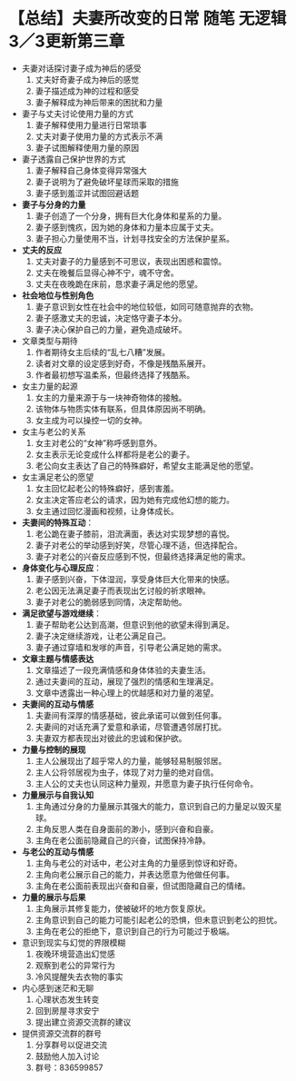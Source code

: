 # 【总结】夫妻所改变的日常 随笔 无逻辑3／3更新第三章

-   夫妻对话探讨妻子成为神后的感受
    1.  丈夫好奇妻子成为神后的感觉
    2.  妻子描述成为神的过程和感受
    3.  妻子解释成为神后带来的困扰和力量
-   妻子与丈夫讨论使用力量的方式
    1.  妻子解释使用力量进行日常琐事
    2.  丈夫对妻子使用力量的方式表示不满
    3.  妻子试图解释使用力量的原因
-   妻子透露自己保护世界的方式
    1.  妻子解释自己身体变得异常强大
    2.  妻子说明为了避免破坏星球而采取的措施
    3.  妻子感到羞涩并试图回避话题
-   **妻子与分身的力量**
    1.  妻子创造了一个分身，拥有巨大化身体和星系的力量。
    2.  妻子感到愧疚，因为她的身体和力量本应属于丈夫。
    3.  妻子担心力量使用不当，计划寻找安全的方法保护星系。
-   **丈夫的反应**
    1.  丈夫对妻子的力量感到不可思议，表现出困惑和震惊。
    2.  丈夫在晚餐后显得心神不宁，魂不守舍。
    3.  丈夫在夜晚跪在床前，恳求妻子满足他的愿望。
-   **社会地位与性别角色**
    1.  妻子意识到女性在社会中的地位较低，如同可随意抛弃的衣物。
    2.  妻子感激丈夫的忠诚，决定恪守妻子本分。
    3.  妻子决心保护自己的力量，避免造成破坏。
-   文章类型与期待
    1.  作者期待女主后续的“乱七八糟”发展。
    2.  读者对文章的设定感到好奇，不像是残酷系展开。
    3.  作者最初想写温柔系，但最终选择了残酷系。
-   女主力量的起源
    1.  女主的力量来源于与一块神奇物体的接触。
    2.  该物体与物质实体有联系，但具体原因尚不明确。
    3.  女主成为可以操控一切的女神。
-   女主与老公的关系
    1.  女主对老公的“女神”称呼感到意外。
    2.  女主表示无论变成什么样都将是老公的妻子。
    3.  老公向女主表达了自己的特殊癖好，希望女主能满足他的愿望。
-   女主满足老公的愿望
    1.  女主回忆起老公的特殊癖好，感到害羞。
    2.  女主决定答应老公的请求，因为她有完成他幻想的能力。
    3.  女主通过回忆漫画和视频，让身体成长。
-   **夫妻间的特殊互动**：
    1.  老公跪在妻子膝前，泪流满面，表达对实现梦想的喜悦。
    2.  妻子对老公的举动感到好笑，尽管心理不适，但选择配合。
    3.  妻子对老公的兴奋反应感到不悦，但最终选择满足他的需求。
-   **身体变化与心理反应**：
    1.  妻子感到兴奋，下体湿润，享受身体巨大化带来的快感。
    2.  老公因无法满足妻子而表现出乞讨般的祈求眼神。
    3.  妻子对老公的脆弱感到同情，决定帮助他。
-   **满足欲望与游戏继续**：
    1.  妻子帮助老公达到高潮，但意识到他的欲望未得到满足。
    2.  妻子决定继续游戏，让老公满足自己。
    3.  妻子通过穿墙和发嗲的声音，引导老公满足她的需求。
-   **文章主题与情感表达**
    1.  文章描述了一段充满情感和身体体验的夫妻生活。
    2.  通过夫妻间的互动，展现了强烈的情感和生理满足。
    3.  文章中透露出一种心理上的优越感和对力量的渴望。
-   **夫妻间的互动与情感**
    1.  夫妻间有深厚的情感基础，彼此承诺可以做到任何事。
    2.  夫妻间的对话充满了爱意和承诺，尽管遭遇邻居打扰。
    3.  夫妻双方都表现出对彼此的忠诚和保护欲。
-   **力量与控制的展现**
    1.  主人公展现出了超乎常人的力量，能够轻易制服邻居。
    2.  主人公将邻居视为虫子，体现了对力量的绝对自信。
    3.  主人公的丈夫也认同这种力量观，并愿意为妻子执行任何命令。
-   **力量展示与自我认知**
    1.  主角通过分身的力量展示其强大的能力，意识到自己的力量足以毁灭星球。
    2.  主角反思人类在自身面前的渺小，感到兴奋和自豪。
    3.  主角在老公面前隐藏自己的兴奋，试图保持冷静。
-   **与老公的互动与情感**
    1.  主角与老公的对话中，老公对主角的力量感到惊讶和好奇。
    2.  主角向老公展示自己的能力，并表达愿意为他做任何事。
    3.  主角在老公面前表现出兴奋和自豪，但试图隐藏自己的情绪。
-   **力量的展示与后果**
    1.  主角展示其修复能力，使被破坏的地方恢复原状。
    2.  主角意识到自己的能力可能引起老公的恐惧，但未意识到老公的担忧。
    3.  主角在老公的拒绝下，意识到自己的行为可能过于极端。
-   意识到现实与幻觉的界限模糊
    1.  夜晚环境营造出幻觉感
    2.  观察到老公的异常行为
    3.  冷风提醒失去衣物的事实
-   内心感到迷茫和无聊
    1.  心理状态发生转变
    2.  回到房屋寻求安宁
    3.  提出建立资源交流群的建议
-   提供资源交流群的群号
    1.  分享群号以促进交流
    2.  鼓励他人加入讨论
    3.  群号：836599857